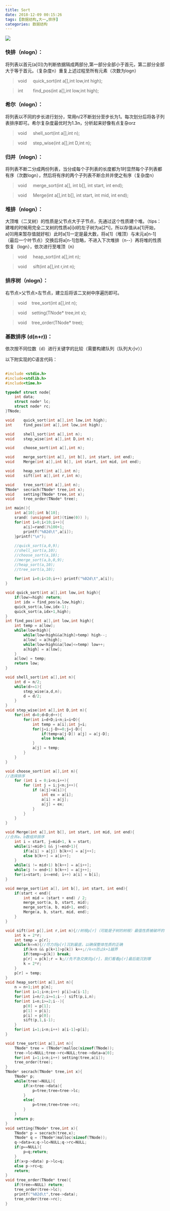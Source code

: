 ```yaml
---
title: Sort
date: 2018-12-09 00:15:26
tags: [数据结构,大一,排序]
categories: 数据结构
---
```

![](https://img-blog.csdn.net/20180618190433214?watermark/2/text/aHR0cHM6Ly9ibG9nLmNzZG4ubmV0L3FxXzM5MjEzNzU1/font/5a6L5L2T/fontsize/400/fill/I0JBQkFCMA==/dissolve/70)
<!-- More -->
### 快排（nlogn）：
将列表以首元(a[0])为判断依据隔成两部分,第一部分全部小于首元，第二部分全部大于等于首元。（复杂度n）重复上述过程至所有元素（次数为logn）

>void     quick_sort(int a[],int low,int high);

>int        find_pos(int a[],int low,int high);

### 希尔（nlogn）：
将列表以不同的步长进行划分，常用n/2不断划分至步长为1。每次划分后将各子列表排序即可。希尔复杂度最优时为1.3n，分析起来好像有点复杂orz

>void     shell_sort(int a[],int n);

>void     step_wise(int a[],int D,int n);

### 归并（nlogn）：
将列表不断二分成两份列表，当分成每个子列表的长度都为1时显然每个子列表都有序（次数logn），然后将有序的两个子列表不断合并并使之有序（复杂度n）

>void     merge_sort(int a[], int b[], int start, int end);

>void     Merge(int a[],int b[], int start, int mid, int end);

### 堆排（nlogn）：
大顶堆（二叉树）的性质是父节点大于子节点，先通过这个性质建个堆。（tips：建堆的时候用完全二叉树的性质a[i]d的左子树为a[2*i]，所以存值从a[1]开始，a[0]用来暂存值就好啦）此时a[1]一定是最大数，将a[1]（堆顶）与末元a[n-1]（最后一个叶节点）交换后将a[n-1]忽略，不进入下次堆排（n--）再将堆的性质恢复（logn），依次进行至堆顶（n）

>void     heap_sort(int a[],int n);

>void     sift(int a[],int r,int n);

### 排序树（nlogn）：
右节点>父节点>左节点，建立后将该二叉树中序遍历即可。

>void    tree_sort(int a[],int n);

>void    setting(TNode* tree,int x);

>void    tree_order(TNode* tree);

### 基数排序 (d(n+r))：
依次按不同位数（d）进行关键字的比较（需要构建队列（队列大小r））

以下附实现的C语言代码：
```C
​
#include <stdio.h> 
#include<stdlib.h>
#include<time.h> 

typedef struct node{
	int data;
	struct node* lc;
	struct node* rc;
}TNode;

void 	quick_sort(int a[],int low,int high);
int 	find_pos(int a[],int low,int high);

void 	shell_sort(int a[],int n);
void 	step_wise(int a[],int D,int n);

void 	choose_sort(int a[],int n);

void 	merge_sort(int a[], int b[], int start, int end);
void 	Merge(int a[],int b[], int start, int mid, int end);

void 	heap_sort(int a[],int n);
void 	sift(int a[],int r,int n);

void	tree_sort(int a[],int n); 
TNode*  secrach(TNode* tree,int x);
void    setting(TNode* tree,int x);
void    tree_order(TNode* tree);

int main(){
	int a[10];int b[10];
    srand( (unsigned int)(time(0)) );  
    for(int i=0;i<10;i++){  
        a[i]=rand()%100+1;  
        printf("%02d\t",a[i]);  
    }printf("\n");
    
    //quick_sort(a,0,9); 
    //shell_sort(a,10);
    //choose_sort(a,10);
    //merge_sort(a,b,0,9);
    //heap_sort(a,10);
    //tree_sort(a,10);
	 
    for(int i=0;i<10;i++) printf("%02d\t",a[i]); 
}

void quick_sort(int a[],int low,int high){
	if(low>=high) return;
	int idx = find_pos(a,low,high);
	quick_sort(a,low,idx-1);
	quick_sort(a,idx+1,high);
}
int find_pos(int a[],int low,int high){
	int temp = a[low];
	while(low<high){
		while(low<high&&a[high]>temp) high--;
		a[low] = a[high];
		while(low<high&&a[low]<=temp) low++;
		a[high] = a[low];
	}
	a[low] = temp;
	return low;
}

void shell_sort(int a[],int n){
	int d = n/2;
	while(d>=1){
		step_wise(a,d,n);
		d = d/2;
	}
}
void step_wise(int a[],int D,int n){
	for(int d=0;d<D;d++){
		for(int i=d+D;i<n;i=i+D){
			int temp = a[i];int j=i;
			for(j=i;j-D>=0;j=j-D){
				if(temp<a[j-D]) a[j] = a[j-D];
				else break;
			}
			a[j] = temp;
		}
	}
}

void choose_sort(int a[],int n){
//选择排序 
	for (int i = 0;i<n;i++){
		for (int j = i;j<n;j++){
			if (a[j]<a[i]){
				int ex = a[i];
				a[i] = a[j];
				a[j] = ex;
			}
		}
	}
}

void Merge(int a[],int b[], int start, int mid, int end){
//合并a、b数组并排序 
    int i = start, j=mid+1, k = start;
    while(i!=mid+1 && j!=end+1){
        if(a[i] > a[j]) b[k++] = a[j++];
        else b[k++] = a[i++];
    }
    while(i != mid+1) b[k++] = a[i++];
    while(j != end+1) b[k++] = a[j++];
    for(i=start; i<=end; i++) a[i] = b[i];
}

void merge_sort(int a[], int b[], int start, int end){
    if(start < end){
        int mid = (start + end) / 2;
        merge_sort(a, b, start, mid);
        merge_sort(a, b, mid+1, end);
        Merge(a, b, start, mid, end);
    }
}

void sift(int p[],int r,int n){//树根p[r]（可能是子树的树根）最值性质被破坏的堆 
	int k = 2*r;
	int temp = p[r];
	while(k<=n){//尽力将p[r]沉到最底，以确保整体性质的正确 
		if(k<n && p[k+1]>p[k]) k++;//k<n防止k+1越界
		if(temp>=p[k]) break;
		p[r] = p[k];r = k;//先不急交换完p[r]，我们看看p[r]最后能沉到哪 
		k = 2*r;
	} 
	p[r] = temp; 
}
void heap_sort(int a[],int n){
	n = n+1;int p[n];
	for(int i=1;i<n;i++) p[i]=a[i-1];
	for(int i=n/2;i>=1;i--) sift(p,i,n);
	for(int i=n;i>=2;i--){
		p[0] = p[1];
		p[1] = p[i];
		p[i] = p[0];
		sift(p,1,i-1);
	}
	for(int i=1;i<n;i++) a[i-1]=p[i]; 
}

void tree_sort(int a[],int n){
	TNode* tree = (TNode*)malloc(sizeof(TNode));
	tree->lc=NULL;tree->rc=NULL;tree->data=a[0];
	for(int i=1;i<n;i++) setting(tree,a[i]);
	tree_order(tree);
}
TNode* secrach(TNode* tree,int x){
	TNode* p;
	while(tree!=NULL){
		if(x<tree->data){
			p=tree;tree=tree->lc;
		}
		else{
			p=tree;tree=tree->rc;
		}
	}
	return p;
}
void setting(TNode* tree,int x){
	TNode* p = secrach(tree,x);
	TNode* q = (TNode*)malloc(sizeof(TNode));
	q->data=x;q->lc=NULL;q->rc=NULL;
	if(p==NULL){
		p=q;return;
	}
	if(x<p->data) p->lc=q;
	else p->rc=q;
	return;
}
void tree_order(TNode* tree){
	if(tree==NULL) return;
	tree_order(tree->lc);
	printf("%02d\t",tree->data);
	tree_order(tree->rc);
}
```

